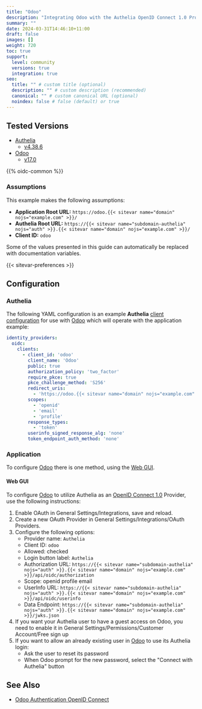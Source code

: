 ```yaml
---
title: "Odoo"
description: "Integrating Odoo with the Authelia OpenID Connect 1.0 Provider."
summary: ""
date: 2024-03-31T14:46:10+11:00
draft: false
images: []
weight: 720
toc: true
support:
  level: community
  versions: true
  integration: true
seo:
  title: "" # custom title (optional)
  description: "" # custom description (recommended)
  canonical: "" # custom canonical URL (optional)
  noindex: false # false (default) or true
---
```


## Tested Versions

- [Authelia]
  - [v4.38.6](https://github.com/authelia/authelia/releases/tag/v4.38.6)
- [Odoo]
  - [v17.0](https://www.odoo.com/odoo-17-release-notes)

{{% oidc-common %}}

### Assumptions

This example makes the following assumptions:

- __Application Root URL:__ `https://odoo.{{< sitevar name="domain" nojs="example.com" >}}/`
- __Authelia Root URL:__ `https://{{< sitevar name="subdomain-authelia" nojs="auth" >}}.{{< sitevar name="domain" nojs="example.com" >}}/`
- __Client ID:__ `odoo`

Some of the values presented in this guide can automatically be replaced with documentation variables.

{{< sitevar-preferences >}}

## Configuration

### Authelia

The following YAML configuration is an example __Authelia__ [client configuration] for use with [Odoo] which will
operate with the application example:

```yaml {title="configuration.yml"}
identity_providers:
  oidc:
    clients:
      - client_id: 'odoo'
        client_name: 'Odoo'
        public: true
        authorization_policy: 'two_factor'
        require_pkce: true
        pkce_challenge_method: 'S256'
        redirect_uris:
          - 'https://odoo.{{< sitevar name="domain" nojs="example.com" >}}/auth_oauth/signin'
        scopes:
          - 'openid'
          - 'email'
          - 'profile'
        response_types:
          - 'token'
        userinfo_signed_response_alg: 'none'
        token_endpoint_auth_method: 'none'
```

### Application

To configure [Odoo] there is one method, using the [Web GUI](#web-gui).

#### Web GUI

To configure [Odoo] to utilize Authelia as an [OpenID Connect 1.0] Provider, use the following instructions:

1. Enable OAuth in General Settings/Integrations, save and reload.
2. Create a new OAuth Provider in General Settings/Integrations/OAuth Providers.
3. Configure the following options:
   - Provider name: `Authelia`
   - Client ID: `odoo`
   - Allowed: checked
   - Login button label: `Authelia`
   - Authorization URL: `https://{{< sitevar name="subdomain-authelia" nojs="auth" >}}.{{< sitevar name="domain" nojs="example.com" >}}/api/oidc/authorization`
   - Scope: openid profile email
   - UserInfo URL: `https://{{< sitevar name="subdomain-authelia" nojs="auth" >}}.{{< sitevar name="domain" nojs="example.com" >}}/api/oidc/userinfo`
   - Data Endpoint: `https://{{< sitevar name="subdomain-authelia" nojs="auth" >}}.{{< sitevar name="domain" nojs="example.com" >}}/jwks.json`
4. If you want your Authelia user to have a guest access on Odoo, you need to enable it in General Settings/Permissions/Customer Account/Free sign up
5. If you want to allow an already existing user in [Odoo] to use its Authelia login:
   - Ask the user to reset its password
   - When Odoo prompt for the new password, select the "Connect with Authelia" button

## See Also
 - [Odoo Authentication OpenID Connect]

[Authelia]: https://www.authelia.com
[Odoo]: https://www.odoo.com
[Odoo Authentication OpenID Connect]: https://odoo-community.org/shop/authentication-openid-connect-6545#attr=25818
[OpenID Connect 1.0]: ../../openid-connect/introduction.md
[client configuration]: ../../../configuration/identity-providers/openid-connect/clients.md

